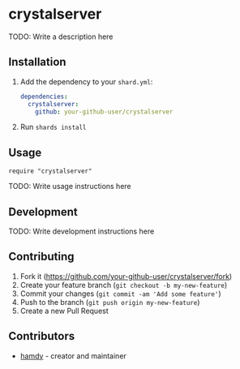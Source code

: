 # crystalserver

TODO: Write a description here

## Installation

1. Add the dependency to your `shard.yml`:

   ```yaml
   dependencies:
     crystalserver:
       github: your-github-user/crystalserver
   ```

2. Run `shards install`

## Usage

```crystal
require "crystalserver"
```

TODO: Write usage instructions here

## Development

TODO: Write development instructions here

## Contributing

1. Fork it (<https://github.com/your-github-user/crystalserver/fork>)
2. Create your feature branch (`git checkout -b my-new-feature`)
3. Commit your changes (`git commit -am 'Add some feature'`)
4. Push to the branch (`git push origin my-new-feature`)
5. Create a new Pull Request

## Contributors

- [hamdy](https://github.com/your-github-user) - creator and maintainer
